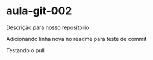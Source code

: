 # aula-git-002
Descrição para nosso repositório

Adicionando linha nova no readme para teste de commit

Testando o pull
